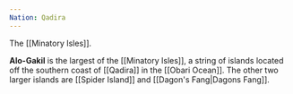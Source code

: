 ```yaml
---
Nation: Qadira
---
```

The [[Minatory Isles]].
> 
**Alo-Gakil** is the largest of the [[Minatory Isles]], a string of islands located off the southern coast of [[Qadira]] in the [[Obari Ocean]]. The other two larger islands are [[Spider Island]] and [[Dagon's Fang|Dagons Fang]].